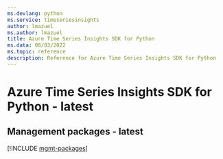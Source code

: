 ```yaml
---
ms.devlang: python
ms.service: timeseriesinsights
author: lmazuel
ms.author: lmazuel
title: Azure Time Series Insights SDK for Python
ms.data: 08/03/2022
ms.topic: reference
description: Reference for Azure Time Series Insights SDK for Python
---
```

# Azure Time Series Insights SDK for Python - latest

## Management packages - latest
[!INCLUDE [mgmt-packages](time-series-insights-mgmt-index.md)]